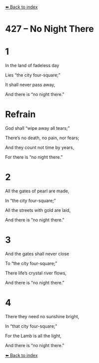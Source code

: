 [⬅️ Back to index](../README.md)

# 427 – No Night There





# 1

In the land of fadeless day

Lies “the city four-square;”

It shall never pass away,

And there is “no night there.”



# Refrain

God shall “wipe away all tears;”

There’s no death, no pain, nor fears;

And they count not time by years,

For there is “no night there.”



# 2

All the gates of pearl are made,

In “the city four-square;”

All the streets with gold are laid,

And there is “no night there.”



# 3

And the gates shall never close

To “the city four-square;”

There life’s crystal river flows,

And there is “no night there.”



# 4

There they need no sunshine bright,

In “that city four-square;”

For the Lamb is all the light,

And there is “no night there.”

[⬅️ Back to index](../README.md)
